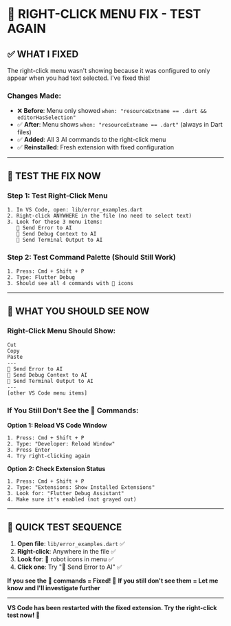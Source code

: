 # 🔧 RIGHT-CLICK MENU FIX - TEST AGAIN

## ✅ **WHAT I FIXED**

The right-click menu wasn't showing because it was configured to only appear when you had text selected. I've fixed this!

### **Changes Made:**
- ❌ **Before**: Menu only showed `when: "resourceExtname == .dart && editorHasSelection"`
- ✅ **After**: Menu shows `when: "resourceExtname == .dart"` (always in Dart files)
- ✅ **Added**: All 3 AI commands to the right-click menu
- ✅ **Reinstalled**: Fresh extension with fixed configuration

---

## 🧪 **TEST THE FIX NOW**

### **Step 1: Test Right-Click Menu**
```
1. In VS Code, open: lib/error_examples.dart
2. Right-click ANYWHERE in the file (no need to select text)
3. Look for these 3 menu items:
   🤖 Send Error to AI
   🤖 Send Debug Context to AI
   🤖 Send Terminal Output to AI
```

### **Step 2: Test Command Palette (Should Still Work)**
```
1. Press: Cmd + Shift + P
2. Type: Flutter Debug
3. Should see all 4 commands with 🤖 icons
```

---

## 🎯 **WHAT YOU SHOULD SEE NOW**

### **Right-Click Menu Should Show:**
```
Cut
Copy
Paste
---
🤖 Send Error to AI
🤖 Send Debug Context to AI  
🤖 Send Terminal Output to AI
---
[other VS Code menu items]
```

### **If You Still Don't See the 🤖 Commands:**

**Option 1: Reload VS Code Window**
```
1. Press: Cmd + Shift + P
2. Type: "Developer: Reload Window"
3. Press Enter
4. Try right-clicking again
```

**Option 2: Check Extension Status**
```
1. Press: Cmd + Shift + P
2. Type: "Extensions: Show Installed Extensions"
3. Look for: "Flutter Debug Assistant"
4. Make sure it's enabled (not grayed out)
```

---

## 🚀 **QUICK TEST SEQUENCE**

1. **Open file**: `lib/error_examples.dart` ✅
2. **Right-click**: Anywhere in the file ✅ 
3. **Look for**: 🤖 robot icons in menu ✅
4. **Click one**: Try "🤖 Send Error to AI" ✅

**If you see the 🤖 commands = Fixed! 🎉**
**If you still don't see them = Let me know and I'll investigate further**

---

**VS Code has been restarted with the fixed extension. Try the right-click test now! 🎯**
